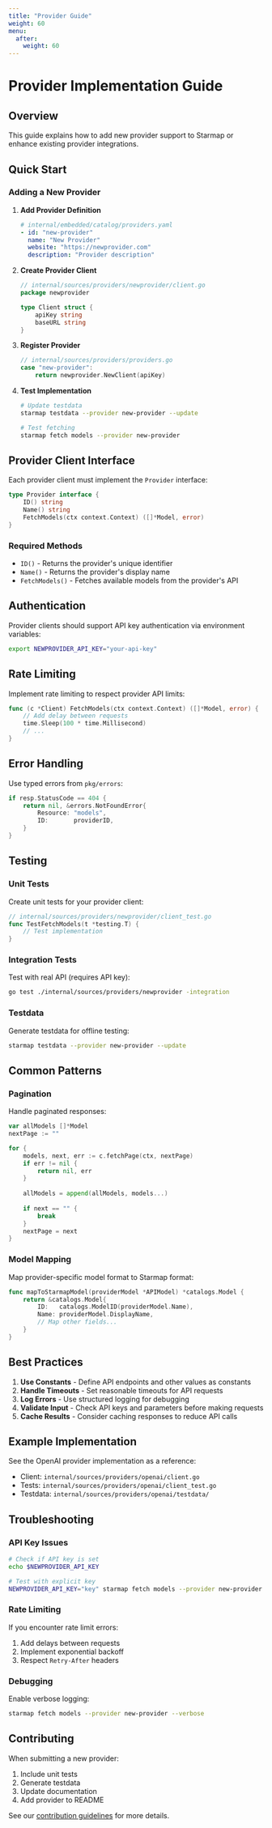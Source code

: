 ```yaml
---
title: "Provider Guide"
weight: 60
menu:
  after:
    weight: 60
---
```


# Provider Implementation Guide

## Overview

This guide explains how to add new provider support to Starmap or enhance existing provider integrations.

## Quick Start

### Adding a New Provider

1. **Add Provider Definition**
   ```yaml
   # internal/embedded/catalog/providers.yaml
   - id: "new-provider"
     name: "New Provider"
     website: "https://newprovider.com"
     description: "Provider description"
   ```

2. **Create Provider Client**
   ```go
   // internal/sources/providers/newprovider/client.go
   package newprovider
   
   type Client struct {
       apiKey string
       baseURL string
   }
   ```

3. **Register Provider**
   ```go
   // internal/sources/providers/providers.go
   case "new-provider":
       return newprovider.NewClient(apiKey)
   ```

4. **Test Implementation**
   ```bash
   # Update testdata
   starmap testdata --provider new-provider --update
   
   # Test fetching
   starmap fetch models --provider new-provider
   ```

## Provider Client Interface

Each provider client must implement the `Provider` interface:

```go
type Provider interface {
    ID() string
    Name() string
    FetchModels(ctx context.Context) ([]*Model, error)
}
```

### Required Methods

- `ID()` - Returns the provider's unique identifier
- `Name()` - Returns the provider's display name
- `FetchModels()` - Fetches available models from the provider's API

## Authentication

Provider clients should support API key authentication via environment variables:

```bash
export NEWPROVIDER_API_KEY="your-api-key"
```

## Rate Limiting

Implement rate limiting to respect provider API limits:

```go
func (c *Client) FetchModels(ctx context.Context) ([]*Model, error) {
    // Add delay between requests
    time.Sleep(100 * time.Millisecond)
    // ...
}
```

## Error Handling

Use typed errors from `pkg/errors`:

```go
if resp.StatusCode == 404 {
    return nil, &errors.NotFoundError{
        Resource: "models",
        ID:       providerID,
    }
}
```

## Testing

### Unit Tests

Create unit tests for your provider client:

```go
// internal/sources/providers/newprovider/client_test.go
func TestFetchModels(t *testing.T) {
    // Test implementation
}
```

### Integration Tests

Test with real API (requires API key):

```bash
go test ./internal/sources/providers/newprovider -integration
```

### Testdata

Generate testdata for offline testing:

```bash
starmap testdata --provider new-provider --update
```

## Common Patterns

### Pagination

Handle paginated responses:

```go
var allModels []*Model
nextPage := ""

for {
    models, next, err := c.fetchPage(ctx, nextPage)
    if err != nil {
        return nil, err
    }
    
    allModels = append(allModels, models...)
    
    if next == "" {
        break
    }
    nextPage = next
}
```

### Model Mapping

Map provider-specific model format to Starmap format:

```go
func mapToStarmapModel(providerModel *APIModel) *catalogs.Model {
    return &catalogs.Model{
        ID:   catalogs.ModelID(providerModel.Name),
        Name: providerModel.DisplayName,
        // Map other fields...
    }
}
```

## Best Practices

1. **Use Constants** - Define API endpoints and other values as constants
2. **Handle Timeouts** - Set reasonable timeouts for API requests
3. **Log Errors** - Use structured logging for debugging
4. **Validate Input** - Check API keys and parameters before making requests
5. **Cache Results** - Consider caching responses to reduce API calls

## Example Implementation

See the OpenAI provider implementation as a reference:

- Client: `internal/sources/providers/openai/client.go`
- Tests: `internal/sources/providers/openai/client_test.go`
- Testdata: `internal/sources/providers/openai/testdata/`

## Troubleshooting

### API Key Issues

```bash
# Check if API key is set
echo $NEWPROVIDER_API_KEY

# Test with explicit key
NEWPROVIDER_API_KEY="key" starmap fetch models --provider new-provider
```

### Rate Limiting

If you encounter rate limit errors:
1. Add delays between requests
2. Implement exponential backoff
3. Respect `Retry-After` headers

### Debugging

Enable verbose logging:

```bash
starmap fetch models --provider new-provider --verbose
```

## Contributing

When submitting a new provider:

1. Include unit tests
2. Generate testdata
3. Update documentation
4. Add provider to README

See our [contribution guidelines](https://github.com/agentstation/starmap/blob/master/CONTRIBUTING.md) for more details.